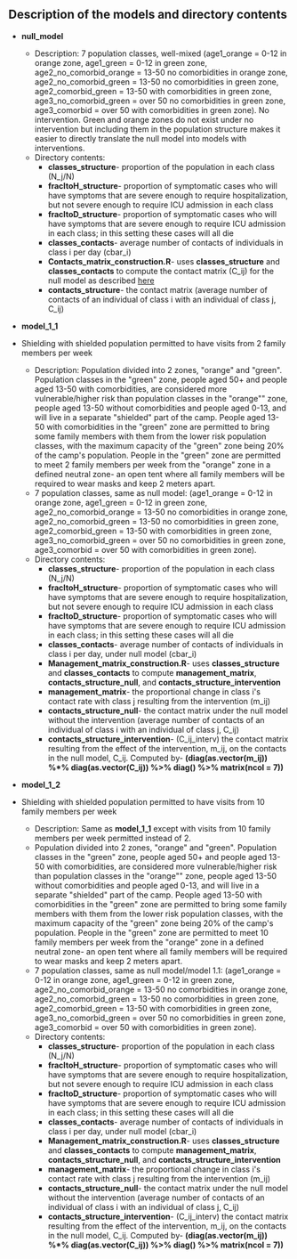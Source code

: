 ## Description of the models and directory contents

* **null_model**
  * Description: 7 population classes, well-mixed (age1_orange = 0-12 in orange zone, age1_green = 0-12 in green zone, age2_no_comorbid_orange = 13-50 no comorbidities in orange zone, age2_no_comorbid_green = 13-50 no comorbidities in green zone, age2_comorbid_green = 13-50 with comorbidities in green zone, age3_no_comorbid_green = over 50 no comorbidities in green zone, age3_comorbid = over 50 with comorbidities in green zone). No intervention. Green and orange zones do not exist under no intervention but including them in the population structure makes it easier to directly translate the null model into models with interventions.
  * Directory contents: 
    * **classes_structure**- proportion of the population in each class (N_j/N)
    * **fracItoH_structure**- proportion of symptomatic cases who will have symptoms that are severe enough to require hospitalization, but not severe enough to require ICU admission in each class
    * **fracItoD_structure**- proportion of symptomatic cases who will have symptoms that are severe enough to require ICU admission in each class; in this setting these cases will all die
    * **classes_contacts**- average number of contacts of individuals in class i per day (cbar_i)
    * **Contacts_matrix_construction.R**- uses **classes_structure** and **classes_contacts** to compute the contact matrix (C_ij) for the null model as described [here](https://github.com/crowdfightcovid19/req-550-Syria/blob/master/manuscripts/DerivationOfR0_APG.pdf)
    * **contacts_structure**- the contact matrix (average number of contacts of an individual of class i with an individual of class j, C_ij)
    
* **model_1_1**
* Shielding with shielded population permitted to have visits from 2 family members per week
  * Description: Population divided into 2 zones, "orange" and "green". Population classes in the "green" zone, people aged 50+ and people aged 13-50 with comorbidities, are considered more vulnerable/higher risk than population classes in the "orange"" zone, people aged 13-50 without comorbidities and people aged 0-13, and will live in a separate "shielded" part of the camp. People aged 13-50 with comorbidities in the "green" zone are permitted to bring some family members with them from the lower risk population classes, with the maximum capacity of the "green" zone being 20% of the camp's population. People in the "green" zone are permitted to meet 2 family members per week from the "orange" zone in a defined neutral zone- an open tent where all family members will be required to wear masks and keep 2 meters apart.  
  * 7 population classes, same as null model: (age1_orange = 0-12 in orange zone, age1_green = 0-12 in green zone, age2_no_comorbid_orange = 13-50 no comorbidities in orange zone, age2_no_comorbid_green = 13-50 no comorbidities in green zone, age2_comorbid_green = 13-50 with comorbidities in green zone, age3_no_comorbid_green = over 50 no comorbidities in green zone, age3_comorbid = over 50 with comorbidities in green zone).  
  * Directory contents: 
    * **classes_structure**- proportion of the population in each class (N_j/N)
    * **fracItoH_structure**- proportion of symptomatic cases who will have symptoms that are severe enough to require hospitalization, but not severe enough to require ICU admission in each class
    * **fracItoD_structure**- proportion of symptomatic cases who will have symptoms that are severe enough to require ICU admission in each class; in this setting these cases will all die
    * **classes_contacts**- average number of contacts of individuals in class i per day, under null model (cbar_i)
    * **Management_matrix_construction.R**- uses **classes_structure** and **classes_contacts** to compute **management_matrix**, **contacts_structure_null**, and **contacts_structure_intervention**
    * **management_matrix**- the proportional change in class i's contact rate with class j resulting from the intervention (m_ij)
    * **contacts_structure_null**- the contact matrix under the null model without the intervention (average number of contacts of an individual of class i with an individual of class j, C_ij)
    * **contacts_structure_intervention**- (C_ij_interv) the contact matrix resulting from the effect of the intervention, m_ij, on the contacts in the null model, C_ij. Computed by-  **(diag(as.vector(m_ij)) %*% diag(as.vector(C_ij)) %>% diag() %>% matrix(ncol = 7))**
    
* **model_1_2**
* Shielding with shielded population permitted to have visits from 10 family members per week
  * Description: Same as **model_1_1** except with visits from 10 family members per week permitted instead of 2. 
  * Population divided into 2 zones, "orange" and "green". Population classes in the "green" zone, people aged 50+ and people aged 13-50 with comorbidities, are considered more vulnerable/higher risk than population classes in the "orange"" zone, people aged 13-50 without comorbidities and people aged 0-13, and will live in a separate "shielded" part of the camp. People aged 13-50 with comorbidities in the "green" zone are permitted to bring some family members with them from the lower risk population classes, with the maximum capacity of the "green" zone being 20% of the camp's population. People in the "green" zone are permitted to meet 10 family members per week from the "orange" zone in a defined neutral zone- an open tent where all family members will be required to wear masks and keep 2 meters apart.  
  * 7 population classes, same as null model/model 1.1: (age1_orange = 0-12 in orange zone, age1_green = 0-12 in green zone, age2_no_comorbid_orange = 13-50 no comorbidities in orange zone, age2_no_comorbid_green = 13-50 no comorbidities in green zone, age2_comorbid_green = 13-50 with comorbidities in green zone, age3_no_comorbid_green = over 50 no comorbidities in green zone, age3_comorbid = over 50 with comorbidities in green zone).  
  * Directory contents: 
    * **classes_structure**- proportion of the population in each class (N_j/N)
    * **fracItoH_structure**- proportion of symptomatic cases who will have symptoms that are severe enough to require hospitalization, but not severe enough to require ICU admission in each class
    * **fracItoD_structure**- proportion of symptomatic cases who will have symptoms that are severe enough to require ICU admission in each class; in this setting these cases will all die
    * **classes_contacts**- average number of contacts of individuals in class i per day, under null model (cbar_i)
    * **Management_matrix_construction.R**- uses **classes_structure** and **classes_contacts** to compute **management_matrix**, **contacts_structure_null**, and **contacts_structure_intervention**
    * **management_matrix**- the proportional change in class i's contact rate with class j resulting from the intervention (m_ij)
    * **contacts_structure_null**- the contact matrix under the null model without the intervention (average number of contacts of an individual of class i with an individual of class j, C_ij)
    * **contacts_structure_intervention**- (C_ij_interv) the contact matrix resulting from the effect of the intervention, m_ij, on the contacts in the null model, C_ij. Computed by-  **(diag(as.vector(m_ij)) %*% diag(as.vector(C_ij)) %>% diag() %>% matrix(ncol = 7))**
    
